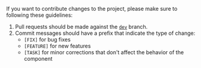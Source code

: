 If you want to contribute changes to the project, please make sure to following these guidelines:

1. Pull requests should be made against the [`dev`](https://github.com/fairmanager/fm-timepicker/tree/dev) branch.
2. Commit messages should have a prefix that indicate the type of change:
	- `[FIX]` for bug fixes
	- `[FEATURE]` for new features
	- `[TASK]` for minor corrections that don't affect the behavior of the component
